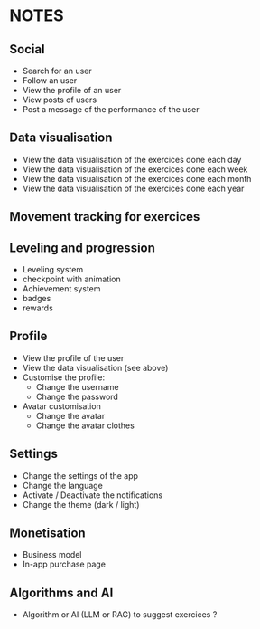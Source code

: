 # NOTES

## Social

- Search for an user
- Follow an user
- View the profile of an user
- View posts of users
- Post a message of the performance of the user

## Data visualisation
- View the data visualisation of the exercices done each day
- View the data visualisation of the exercices done each week
- View the data visualisation of the exercices done each month
- View the data visualisation of the exercices done each year

## Movement tracking for exercices

## Leveling and progression
- Leveling system
 - checkpoint with animation
- Achievement system
 - badges
 - rewards

## Profile
- View the profile of the user
- View the data visualisation (see above)
- Customise the profile:
    - Change the username
    - Change the password
- Avatar customisation
    - Change the avatar
    - Change the avatar clothes

## Settings
- Change the settings of the app
 - Change the language
 - Activate / Deactivate the notifications
 - Change the theme (dark / light)

## Monetisation
- Business model
- In-app purchase page

## Algorithms and AI
- Algorithm or AI (LLM or RAG) to suggest exercices ?